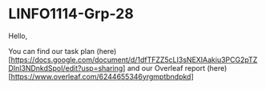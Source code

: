 # LINFO1114-Grp-28
Hello,

You  can find our task plan (here)[https://docs.google.com/document/d/1dfTFZZ5cLI3sNEXIAakiu3PCG2pTZDInl3NDnkdSpoI/edit?usp=sharing] and our Overleaf report (here)[https://www.overleaf.com/6244655346yrgmptbndpkd]
